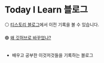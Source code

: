 # Today I Learn 블로그

⚪ [티스토리 블로그](http://kijuk.tistory.com/)에서 이전 기록을 볼 수 있습니다. <br><br>
🟢 [왜 깃허브로 바꾸었나?](https://kizuc.github.io/report/2022/07/03/test/)
<br>
<br>
- 배우고 공부한 이것저것들을 기록하는 블로그
